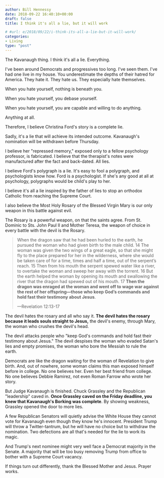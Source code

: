 ```yaml
---
author: Bill Hennessy
date: 2018-09-22 16:40:10+00:00
draft: false
title: I think it's all a lie, but it will work

# #url: e/2018/09/22/i-think-its-all-a-lie-but-it-will-work/
categories:
- Living
type: "post"
---
```





The Kavanaugh thing. I think it's all a lie. Everything. 







I've been around Democrats and progressives too long. I've seen them. I've had one live in my house. You underestimate the depths of their hatred for America. They hate it. They hate us. They especially hate themselves. 







When you hate yourself, nothing is beneath you. 







When you hate yourself, you debase yourself. 







When you hate yourself, you are capable and willing to do anything.







Anything at all. 







Therefore, I believe Christina Ford's story is a complete lie. 







Sadly, it's a lie that will achieve its intended outcome. Kavanaugh's nomination will be withdrawn before Thursday. 







I believe her "repressed memory," exposed only to a fellow psychology professor, is fabricated. I believe that the therapist's notes were manufactured after the fact and back-dated. All lies.







I believe Ford's polygraph is a lie. It's easy to fool a polygraph, and psychologists know how. Ford is a psychologist. If she's any good at all at psychology, polygraphs would be child's play to her.







I believe it's all a lie inspired by the father of lies to stop an orthodox Catholic from reaching the Supreme Court. 







I also believe the Most Holy Rosary of the Blessed Virgin Mary is our only weapon in this battle against evil.







The Rosary is a powerful weapon, on that the saints agree. From St. Dominic to Sts. John Paul II and Mother Teresa, the weapon of choice in every battle with the devil is the Rosary. 







> When the dragon saw that he had been hurled to the earth, he pursued the woman who had given birth to the male child. 14 The woman was given the two wings of a great eagle, so that she might fly to the place prepared for her in the wilderness, where she would be taken care of for a time, times and half a time, out of the serpent’s reach. 15 Then from his mouth the serpent spewed water like a river, to overtake the woman and sweep her away with the torrent. 16 But the earth helped the woman by opening its mouth and swallowing the river that the dragon had spewed out of his mouth. 17 **Then the dragon was enraged at the woman and went off to wage war against the rest of her offspring—those who keep God’s commands and hold fast their testimony about Jesus**.
> 
> —Revelation 12:13-17







The devil hates the rosary and all who say it. **The devil hates the rosary because it leads souls straight to Jesus,** the devil's enemy, through Mary, the woman who crushes the devil's head.







The devil attacks people who "keep God's commands and hold fast their testimony about Jesus." The devil despises the woman who evaded Satan's lies and empty promises, the woman who bore the Messiah to rule the earth.







Democrats are like the dragon waiting for the woman of Revelation to give birth. And, out of nowhere, some woman claims this man exposed himself before in college. No one believes her. Even her best friend from college. No one believes Debbie Ramirez, not even Roman Farrow who wrote her story. 







But Judge Kavanaugh is finished. Chuck Grassley and the Republican "leadership" caved in. **Once Grassley caved on the Friday deadline, you knew that Kavanaugh's Borking was complete**. By showing weakness, Grassley opened the door to more lies. 







A few Republican Senators will quietly advise the White House they cannot vote for Kavanaugh even though they know he's innocent. President Trump will throw a Twitter-tantrum, but he will have no choice but to withdraw the nomination. Two defections are all that's needed for the lie to work its magic.







And Trump's next nominee might very well face a Democrat majority in the Senate. A majority that will be too busy removing Trump from office to bother with a Supreme Court vacancy. 







If things turn out differently, thank the Blessed Mother and Jesus. Prayer works.



